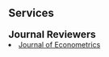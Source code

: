 ## Services

<h4 style="margin: 0; font-size: 1.2rem; font-weight: bold;"> Journal Reviewers</h4>

<div style="margin:0 0 20px;">
  <li><a href="https://www.sciencedirect.com/journal/journal-of-econometrics"><autocolor>Journal of Econometrics</autocolor></a></li>
</div>
